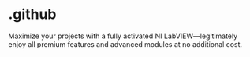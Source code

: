 # .github
Maximize your projects with a fully activated NI LabVIEW—legitimately enjoy all premium features and advanced modules at no additional cost.
